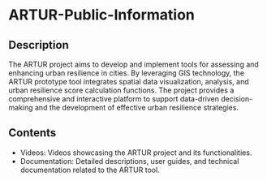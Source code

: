 # ARTUR-Public-Information

## Description
The ARTUR project aims to develop and implement tools for assessing and enhancing urban resilience in cities. By leveraging GIS technology, the ARTUR prototype tool integrates spatial data visualization, analysis, and urban resilience score calculation functions. The project provides a comprehensive and interactive platform to support data-driven decision-making and the development of effective urban resilience strategies.

## Contents
* Videos: Videos showcasing the ARTUR project and its functionalities.
* Documentation: Detailed descriptions, user guides, and technical documentation related to the ARTUR tool.
